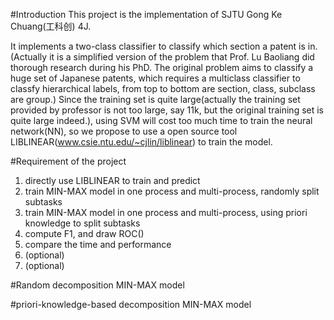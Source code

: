 #Introduction
This project is the implementation of SJTU Gong Ke Chuang(工科创) 4J.

It implements a two-class classifier to classify which section a patent is in. (Actually it is a simplified version of the problem that Prof. Lu Baoliang did thorough research during his PhD. The original problem aims to classify a huge set of Japanese patents, which requires a multiclass classifier to classfy hierarchical labels, from top to bottom are section, class, subclass are group.) Since the training set is quite large(actually the training set provided by professor is not too large, say 11k, but the original training set is quite large indeed.), using SVM will cost too much time to train the neural network(NN), so we propose to use a open source tool LIBLINEAR(www.csie.ntu.edu/~cjlin/liblinear) to train the model.

#Requirement of the project
1. directly use LIBLINEAR to train and predict
2. train MIN-MAX model in one process and multi-process, randomly split subtasks
3. train MIN-MAX model in one process and multi-process, using priori knowledge to split subtasks
4. compute F1, and draw ROC()
5. compare the time and performance
6. (optional) 
7. (optional)

#Random decomposition MIN-MAX model


#priori-knowledge-based decomposition MIN-MAX model

